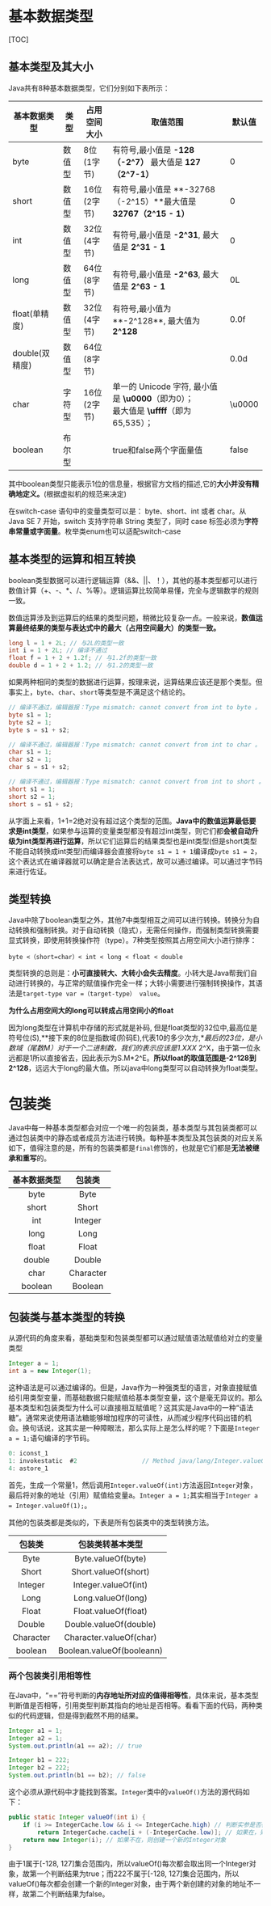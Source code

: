 # 基本数据类型



[TOC]



## 基本类型及其大小

Java共有8种基本数据类型，它们分别如下表所示：

| 基本数据类型   | 类型   | 占用空间大小 | 取值范围                                                     | 默认值 |
| -------------- | ------ | ------------ | ------------------------------------------------------------ | ------ |
| byte           | 数值型 | 8位(1字节)   | 有符号,最小值是 **-128（-2^7）** 最大值是 **127（2^7-1）**   | 0      |
| short          | 数值型 | 16位(2字节)  | 有符号,最小值是 **-32768（-2^15）**最大值是 **32767（2^15 - 1）** | 0      |
| int            | 数值型 | 32位(4字节)  | 有符号,最小值是 **-2^31**, 最大值是 **2^31 - 1**             | 0      |
| long           | 数值型 | 64位(8字节)  | 有符号,最小值是 **-2^63**, 最大值是 **2^63 - 1**             | 0L     |
| float(单精度)  | 数值型 | 32位(4字节)  | 有符号,最小值为**-2^128**, 最大值为**2^128**                 | 0.0f   |
| double(双精度) | 数值型 | 64位(8字节)  |                                                              | 0.0d   |
| char           | 字符型 | 16位(2字节)  | 单一的 Unicode 字符, 最小值是 **\u0000**（即为0）；<br/>最大值是 **\uffff**（即为65,535）； | \u0000 |
| boolean        | 布尔型 |              | true和false两个字面量值                                      | false  |

其中boolean类型只能表示1位的信息量，根据官方文档的描述,它的**大小并没有精确地定义。**(根据虚拟机的规范来决定)

在switch-case 语句中的变量类型可以是： byte、short、int 或者 char。从 Java SE 7 开始，switch 支持字符串 String 类型了，同时 case 标签必须为**字符串常量或字面量**。枚举类enum也可以适配switch-case

## 基本类型的运算和相互转换

boolean类型数据可以进行逻辑运算（&&、||、！），其他的基本类型都可以进行数值计算（+、-、*、/、%等）。逻辑运算比较简单易懂，完全与逻辑数学的规则一致。

数值运算涉及到运算后的结果的类型问题，稍微比较复杂一点。一般来说，**数值运算最终结果的类型与表达式中的最大（占用空间最大）的类型一致。**

```java
long l = 1 + 2L; // 与2L的类型一致
int i = 1 + 2L; // 编译不通过
float f = 1 + 2 + 1.2f; // 与1.2f的类型一致
double d = 1 + 2 + 1.2; // 与1.2的类型一致
```

如果两种相同的类型的数据进行运算，按理来说，运算结果应该还是那个类型。但事实上，`byte`、`char`、`short`等类型是不满足这个结论的。

```java
// 编译不通过，编辑器报：Type mismatch: cannot convert from int to byte 。
byte s1 = 1;
byte s2 = 1;
byte s = s1 + s2;

// 编译不通过，编辑器报：Type mismatch: cannot convert from int to char 。
char s1 = 1;
char s2 = 1;
char s = s1 + s2;

// 编译不通过，编辑器报：Type mismatch: cannot convert from int to short 。
short s1 = 1;
short s2 = 1;
short s = s1 + s2;
```

从字面上来看，1+1=2绝对没有超过这个类型的范围。**Java中的数值运算最低要求是int类型**，如果参与运算的变量类型都没有超过int类型，则它们都**会被自动升级为int类型再进行运算**，所以它们运算后的结果类型也是int类型(但是short类型不能自动转换成int类型)而编译器会直接将`byte s1 = 1 + 1`编译成`byte s1 = 2`，这个表达式在编译器就可以确定是合法表达式，故可以通过编译。可以通过字节码来进行佐证。

## 类型转换

Java中除了boolean类型之外，其他7中类型相互之间可以进行转换。转换分为自动转换和强制转换。对于自动转换（隐式），无需任何操作，而强制类型转换需要显式转换，即使用转换操作符（type）。7种类型按照其占用空间大小进行排序：

`byte <（short=char）< int < long < float < double`

类型转换的总则是：**小可直接转大、大转小会失去精度**。小转大是Java帮我们自动进行转换的，与正常的赋值操作完全一样；大转小需要进行强制转换操作，其语法是`target-type var =（target-type） value`。

**为什么占用空间大的long可以转成占用空间小的float**

因为long类型在计算机中存储的形式就是补码, 但是float类型的32位中,最高位是符号位(S),**接下来的8位是指数域(阶码E),代表10的多少次方,**最后的23位，是小数域（尾数M）对于一个二进制数，我们的表示应该是1.XXX* 2^X，由于第一位永远都是1所以直接省去，因此表示为S.M*2^E。**所以float的取值范围是-2^128到2^128**，远远大于long的最大值。所以java中long类型可以自动转换为float类型。



# 包装类

Java中每一种基本类型都会对应一个唯一的包装类，基本类型与其包装类都可以通过包装类中的静态或者成员方法进行转换。每种基本类型及其包装类的对应关系如下，值得注意的是，所有的包装类都是`final`修饰的，也就是它们都是**无法被继承和重写**的。

| 基本数据类型 |  包装类   |
| :----------: | :-------: |
|     byte     |   Byte    |
|    short     |   Short   |
|     int      |  Integer  |
|     long     |   Long    |
|    float     |   Float   |
|    double    |  Double   |
|     char     | Character |
|   boolean    |  Boolean  |

## 包装类与基本类型的转换

从源代码的角度来看，基础类型和包装类型都可以通过赋值语法赋值给对立的变量类型

```java
Integer a = 1;
int a = new Integer(1);
```

这种语法是可以通过编译的。但是，Java作为一种强类型的语言，对象直接赋值给引用类型变量，而基础数据只能赋值给基本类型变量，这个是毫无异议的。那么基本类型和包装类型为什么可以直接相互赋值呢？这其实是Java中的一种“语法糖”。通常来说使用语法糖能够增加程序的可读性，从而减少程序代码出错的机会。换句话说，这其实是一种障眼法，那么实际上是怎么样的呢？下面是`Integer a = 1;`语句编译的字节码。

```java
0: iconst_1
1: invokestatic  #2                  // Method java/lang/Integer.valueOf:(I)Ljava/lang/Integer;
4: astore_1
```

首先，生成一个常量1，然后调用`Integer.valueOf(int)`方法返回`Integer`对象，最后将对象的地址（引用）赋值给变量a。`Integer a = 1;`其实相当于`Integer a = Integer.valueOf(1);`。

其他的包装类都是类似的，下表是所有包装类中的类型转换方法。

|  包装类   |     包装类转基本类型      |
| :-------: | :-----------------------: |
|   Byte    |    Byte.valueOf(byte)     |
|   Short   |   Short.valueOf(short)    |
|  Integer  |   Integer.valueOf(int)    |
|   Long    |    Long.valueOf(long)     |
|   Float   |   Float.valueOf(float)    |
|  Double   |  Double.valueOf(double)   |
| Character |  Character.valueOf(char)  |
|  boolean  | Boolean.valueOf(booleann) |

### 两个包装类引用相等性

在Java中，“==”符号判断的**内存地址所对应的值得相等性**，具体来说，基本类型判断值是否相等，引用类型判断其指向的地址是否相等。看看下面的代码，两种类似的代码逻辑，但是得到截然不用的结果。

```java
Integer a1 = 1;
Integer a2 = 1;
System.out.println(a1 == a2); // true

Integer b1 = 222;
Integer b2 = 222;
System.out.println(b1 == b2); // false
```

这个必须从源代码中才能找到答案。`Integer`类中的`valueOf()`方法的源代码如下：

```java
public static Integer valueOf(int i) {
    if (i >= IntegerCache.low && i <= IntegerCache.high) // 判断实参是否在可缓存范围内，默认为[-128, 127]
        return IntegerCache.cache[i + (-IntegerCache.low)]; // 如果在，则取出初始化的Integer对象
    return new Integer(i); // 如果不在，则创建一个新的Integer对象
}
```

由于1属于[-128, 127]集合范围内，所以valueOf()每次都会取出同一个Integer对象，故第一个判断结果为true；而222不属于[-128, 127]集合范围内，所以valueOf()每次都会创建一个新的Integer对象，由于两个新创建的对象的地址不一样，故第二个判断结果为false。
